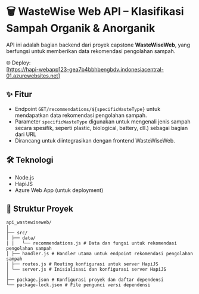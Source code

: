 # 🗑️ WasteWise Web API – Klasifikasi Sampah Organik & Anorganik 

API ini adalah bagian backend dari proyek capstone **WasteWiseWeb**, yang berfungsi untuk memberikan data rekomendasi pengolahan sampah.

🌐 Deploy:  
[https://hapi-webapp123-gea7b4bbhbengbdv.indonesiacentral-01.azurewebsites.net]

## ✨ Fitur

- Endpoint `GET/recommendations/${specificWasteType}` untuk mendapatkan data rekomendasi pengolahan sampah.
- Parameter `specificWasteType` digunakan untuk mengenali jenis sampah secara spesifik, seperti plastic, biological, battery, dll.) sebagai bagian dari URL
- Dirancang untuk diintegrasikan dengan frontend WasteWiseWeb.

## 🛠️ Teknologi

- Node.js
- HapiJS
- Azure Web App (untuk deployment)

## 📂 Struktur Proyek
```text
api_wastewiseweb/
│
├── src/
│ ├── data/
| |   └── recommendations.js # Data dan fungsi untuk rekomendasi pengolahan sampah
│ ├── handler.js # Handler utama untuk endpoint rekomendasi pengolahan sampah
│ ├── routes.js # Routing konfigurasi untuk server HapiJS
│ └── server.js # Inisialisasi dan konfigurasi server HapiJS
│
├── package.json # Konfigurasi proyek dan daftar dependensi
└── package-lock.json # File pengunci versi dependensi

